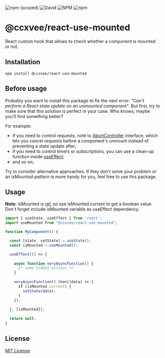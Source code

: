 ![npm (scoped)](https://img.shields.io/npm/v/@ccxvee/react-use-mounted) ![David](https://img.shields.io/david/ccxvee/react-use-mounted)  ![NPM](https://img.shields.io/npm/l/@ccxvee/react-use-mounted) ![npm](https://img.shields.io/npm/dt/@ccxvee/react-use-mounted)
# @ccxvee/react-use-mounted
React custom hook that allows to check whether a component is mounted or not.

## Installation
```
npm install @ccxvee/react-use-mounted
```

##  Before usage
Probably you want to install this package to fix the next error: *"Can't perform a React state update on an unmounted component"*. But first, try to make sure that this solution is perfect in your case. Who knows, maybe you'll find something better?

For example: 
* if you need to control requests, note to [AbortController](https://developer.mozilla.org/en-US/docs/Web/API/AbortController) interface, which lets you cancel requests before a component's unmount instead of preventing a state update after;
* if you need to control timers or subscriptions, you can use a clean-up function inside [useEffect](https://reactjs.org/docs/hooks-reference.html#useeffect);
* and so on;

Try to consider alternative approaches. If they don't solve your problem or an *isMounted-pattern* is more handy for you, feel free to use this package.

## Usage
**Note:** isMounted is [ref](https://reactjs.org/docs/hooks-reference.html#useref), so use isMounted.current to get a boolean value. Don't forget include isMounted variable as useEffect dependency.
```javascript
import { useState, useEffect } from 'react';
import useMounted from "@ccxvee/react-use-mounted";

function MyComponent() {

  const [state, setState] = useState();
  const isMounted = useMounted();

  useEffect(() => {
  
    async function veryAsyncFunction() {
      /* some hidden actions */
    }
  
    veryAsyncFunction().then((data) => {
      if (isMounted.current) {
        setState(data);
      }
    });
    
  }, [isMounted]);
  
  return null;
}
```

## License
[MIT License](https://github.com/ccxvee/react-use-mounted/blob/master/LICENSE)
